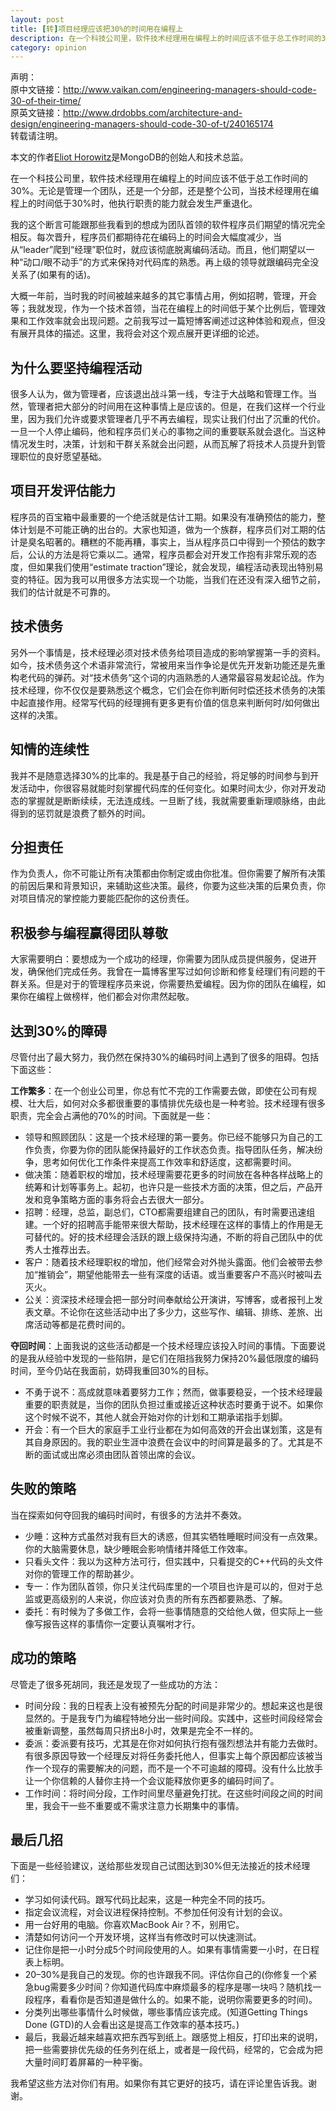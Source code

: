 ```yaml
---
layout: post
title: [转]项目经理应该把30%的时间用在编程上
description: 在一个科技公司里，软件技术经理用在编程上的时间应该不低于总工作时间的30%。无论是管理一个团队，还是一个分部，还是整个公司，当技术经理用在编程上的时间低于30%时，他执行职责的能力就会发生严重退化。
category: opinion
---
```


声明：  
原中文链接：<http://www.vaikan.com/engineering-managers-should-code-30-of-their-time/>  
原英文链接：<http://www.drdobbs.com/architecture-and-design/engineering-managers-should-code-30-of-t/240165174>  
转载请注明。

本文的作者[Eliot Horowitz](http://en.wikipedia.org/wiki/Eliot_Horowitz)是MongoDB的创始人和技术总监。

在一个科技公司里，软件技术经理用在编程上的时间应该不低于总工作时间的30%。无论是管理一个团队，还是一个分部，还是整个公司，当技术经理用在编程上的时间低于30%时，他执行职责的能力就会发生严重退化。

我的这个断言可能跟那些我看到的想成为团队首领的软件程序员们期望的情况完全相反。每次晋升，程序员们都期待花在编码上的时间会大幅度减少，当从“leader”爬到“经理”职位时，就应该彻底脱离编码活动。而且，他们期望以一种“动口/眼不动手”的方式来保持对代码库的熟悉。再上级的领导就跟编码完全没关系了(如果有的话)。

大概一年前，当时我的时间被越来越多的其它事情占用，例如招聘，管理，开会等；我就发现，作为一个技术首领，当花在编程上的时间低于某个比例后，管理效果和工作效率就会出现问题。之前我写过一篇短博客阐述过这种体验和观点，但没有展开具体的描述。这里，我将会对这个观点展开更详细的论述。

## 为什么要坚持编程活动

很多人认为，做为管理者，应该退出战斗第一线，专注于大战略和管理工作。当然，管理者把大部分的时间用在这种事情上是应该的。但是，在我们这样一个行业里，因为我们允许或要求管理者几乎不再去编程，现实让我们付出了沉重的代价。一旦一个人停止编码，他和程序员们关心的事物之间的重要联系就会退化。当这种情况发生时，决策，计划和干群关系就会出问题，从而瓦解了将技术人员提升到管理职位的良好愿望基础。

## 项目开发评估能力

程序员的百宝箱中最重要的一个绝活就是估计工期。如果没有准确预估的能力，整体计划是不可能正确的出台的。大家也知道，做为一个族群，程序员们对工期的估计是臭名昭著的。糟糕的不能再糟，事实上，当从程序员口中得到一个预估的数字后，公认的方法是将它乘以二。通常，程序员都会对开发工作抱有非常乐观的态度，但如果我们使用“estimate traction”理论，就会发现，编程活动表现出特别易变的特征。因为我可以用很多方法实现一个功能，当我们在还没有深入细节之前，我们的估计就是不可靠的。

## 技术债务

另外一个事情是，技术经理必须对技术债务给项目造成的影响掌握第一手的资料。如今，技术债务这个术语非常流行，常被用来当作争论是优先开发新功能还是先重构老代码的弹药。对“技术债务”这个词的内涵熟悉的人通常最容易发起论战。作为技术经理，你不仅仅是要熟悉这个概念，它们会在你判断何时偿还技术债务的决策中起直接作用。经常写代码的经理拥有更多更有价值的信息来判断何时/如何做出这样的决策。

## 知情的连续性

我并不是随意选择30%的比率的。我是基于自己的经验，将足够的时间参与到开发活动中，你很容易就能时刻掌握代码库的任何变化。如果时间太少，你对开发动态的掌握就是断断续续，无法连成线。一旦断了线，我就需要重新理顺脉络，由此得到的惩罚就是浪费了额外的时间。

## 分担责任

作为负责人，你不可能让所有决策都由你制定或由你批准。但你需要了解所有决策的前因后果和背景知识，来辅助这些决策。最终，你要为这些决策的后果负责，你对项目情况的掌控能力要能匹配你的这份责任。

## 积极参与编程赢得团队尊敬

大家需要明白：要想成为一个成功的经理，你需要为团队成员提供服务，促进开发，确保他们完成任务。我曾在一篇博客里写过如何诊断和修复经理们有问题的干群关系。但是对于的管理程序员来说，你需要热爱编程。因为你的团队在编程，如果你在编程上做榜样，他们都会对你肃然起敬。

## 达到30%的障碍

尽管付出了最大努力，我仍然在保持30%的编码时间上遇到了很多的阻碍。包括下面这些：

**工作繁多**：在一个创业公司里，你总有忙不完的工作需要去做，即使在公司有规模、壮大后，如何对众多都很重要的事情排优先级也是一种考验。技术经理有很多职责，完全会占满他的70%的时间。下面就是一些：

* 领导和照顾团队：这是一个技术经理的第一要务。你已经不能够只为自己的工作负责，你要为你的团队能保持最好的工作状态负责。指导团队任务，解决纷争，思考如何优化工作条件来提高工作效率和舒适度，这都需要时间。
* 做决策：随着职权的增加，技术经理需要花更多的时间放在各种各样战略上的统筹和计划等事务上。起初，也许只是一些技术方面的决策，但之后，产品开发和竞争策略方面的事务将会占去很大一部分。
* 招聘：经理，总监，副总们，CTO都需要组建自己的团队，有时需要迅速组建。一个好的招聘高手能带来很大帮助，技术经理在这样的事情上的作用是无可替代的。好的技术经理会活跃的跟上级保持沟通，不断的将自己团队中的优秀人士推荐出去。
* 客户：随着技术经理职权的增加，他们经常会对外抛头露面。他们会被带去参加“推销会”，期望他能带去一些有深度的话语。或当重要客户不高兴时被叫去灭火。
* 公关：资深技术经理会把一部分时间奉献给公开演讲，写博客，或者报刊上发表文章。不论你在这些活动中出了多少力，这些写作、编辑、排练、差旅、出席活动等都是花费时间的。

**夺回时间**：上面我说的这些活动都是一个技术经理应该投入时间的事情。下面要说的是我从经验中发现的一些陷阱，是它们在阻挡我努力保持20%最低限度的编码时间，至今仍站在我面前，妨碍我重回30%的目标。

* 不勇于说不：高成就意味着要努力工作；然而，做事要稳妥，一个技术经理最重要的职责就是，当你的团队负担过重或接近这种状态时要勇于说不。如果你这个时候不说不，其他人就会开始对你的计划和工期承诺指手划脚。
* 开会：有一个巨大的家庭手工业行业都在为如何高效的开会出谋划策，这是有其自身原因的。我的职业生涯中浪费在会议中的时间算是最多的了。尤其是不断的面试或出席必须由团队首领出席的会议。

## 失败的策略

当在探索如何夺回我的编码时间时，有很多的方法并不奏效。

* 少睡：这种方式虽然对我有巨大的诱惑，但其实牺牲睡眠时间没有一点效果。你的大脑需要休息，缺少睡眠会影响情绪并降低工作效率。
* 只看头文件：我以为这种方法可行，但实践中，只看提交的C++代码的头文件对你的管理工作的帮助甚少。
* 专一：作为团队首领，你只关注代码库里的一个项目也许是可以的，但对于总监或更高级别的人来说，你应该对负责的所有东西都要熟悉、了解。
* 委托：有时候为了多做工作，会将一些事情随意的交给他人做，但实际上一些像写报告这样的事情你一定要认真嘱咐才行。

## 成功的策略

尽管走了很多死胡同，我还是发现了一些成功的方法：

* 时间分段：我的日程表上没有被预先分配的时间是非常少的。想起来这也是很显然的。于是我专门为编程特地分出一些时间段。实践中，这些时间段经常会被重新调整，虽然每周只挤出8小时，效果是完全不一样的。
* 委派：委派要有技巧，尤其是在你对如何执行抱有强烈想法并有能力去做时。有很多原因导致一个经理反对将任务委托他人，但事实上每个原因都应该被当作一个现存的需要解决的问题，而不是一个不可逾越的障碍。没有什么比放手让一个你信赖的人替你主持一个会议能释放你更多的编码时间了。
* 工作时间：将时间分段，工作时间里尽量避免打扰。在这些时间段之间的时间里，我会干一些不重要或不需求注意力长期集中的事情。

## 最后几招

下面是一些经验建议，送给那些发现自己试图达到30%但无法接近的技术经理们：

* 学习如何读代码。跟写代码比起来，这是一种完全不同的技巧。
* 指定会议流程，对会议进程保持控制。不参加任何没有计划的会议。
* 用一台好用的电脑。你喜欢MacBook Air？不，别用它。
* 清楚如何访问一个开发环境，这样当有修改时可以快速测试。
* 记住你是把一小时分成5个时间段使用的人。如果有事情需要一小时，在日程表上标明。
* 20–30%是我自己的发现。你的也许跟我不同。评估你自己的(你修复一个紧急bug需要多少时间？你知道代码库中麻烦最多的程序是哪一块吗？随机找一段程序，看看你是否知道是做什么的。如果不能，说明你需要更多的时间)。
* 分类列出哪些事情什么时候做，哪些事情应该完成。(知道Getting Things Done (GTD)的人会看出这是提高工作效率的基本技巧。)
* 最后，我最近越来越喜欢把东西写到纸上。跟感觉上相反，打印出来的说明，把一些需要排优先级的任务列在纸上，或者是一段代码，经常的，它会成为把大量时间盯着屏幕的一种平衡。

我希望这些方法对你们有用。如果你有其它更好的技巧，请在评论里告诉我。谢谢。